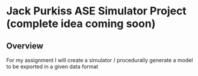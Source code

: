 # Jack Purkiss ASE Simulator Project (complete idea coming soon)

## Overview

For my assignment I will create a simulator / procedurally generate a model to be exported in a given data format